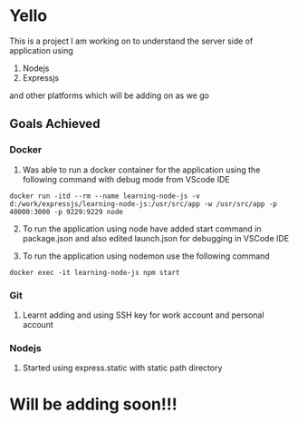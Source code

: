 # Yello

This is a project I am working on to understand the server side of application using

1. Nodejs
2. Expressjs

and other platforms which will be adding on as we go

## Goals Achieved

### Docker
1. Was able to run a docker container for the application using the following command with debug mode from VScode IDE

```
docker run -itd --rm --name learning-node-js -v d:/work/expressjs/learning-node-js:/usr/src/app -w /usr/src/app -p 40000:3000 -p 9229:9229 node
```

2. To run the application using node have added start command in package.json and also edited launch.json for debugging in VSCode IDE

3. To run the application using nodemon use the following command

```
docker exec -it learning-node-js npm start
```

### Git

1. Learnt adding and using SSH key for work account and personal account

### Nodejs

1. Started using express.static with static path directory

# Will be adding soon!!!

